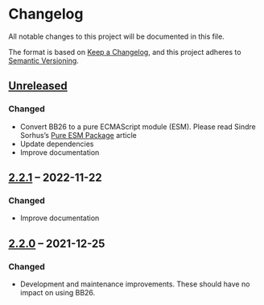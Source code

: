 # Changelog

All notable changes to this project will be documented in this file.

The format is based on [Keep a Changelog](https://keepachangelog.com/en/1.0.0/),
and this project adheres to [Semantic Versioning](https://semver.org/spec/v2.0.0.html).

## [Unreleased](https://github.com/ptrkcsk/BB26/compare/v2.2.1...HEAD)

### Changed

- Convert BB26 to a pure ECMAScript module (ESM). Please read Sindre Sorhus’s [Pure ESM Package](https://gist.github.com/sindresorhus/a39789f98801d908bbc7ff3ecc99d99c) article
- Update dependencies
- Improve documentation

## [2.2.1](https://github.com/ptrkcsk/BB26/compare/v2.2.0...v2.2.1) – 2022-11-22

### Changed

- Improve documentation

## [2.2.0](https://github.com/ptrkcsk/BB26/compare/v2.1.1...v2.2.0) – 2021-12-25

### Changed

- Development and maintenance improvements. These should have no impact on using BB26.
